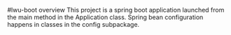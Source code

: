 #lwu-boot overview
This project is a spring boot application launched from the main method in the Application class. Spring bean
configuration happens in classes in the config subpackage.